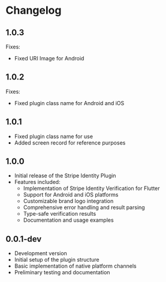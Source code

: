 # Changelog

## 1.0.3

Fixes:

* Fixed URI Image for Android

## 1.0.2

Fixes:

* Fixed plugin class name for Android and iOS

## 1.0.1

* Fixed plugin class name for use
* Added screen record for reference purposes

## 1.0.0

* Initial release of the Stripe Identity Plugin
* Features included:
  * Implementation of Stripe Identity Verification for Flutter
  * Support for Android and iOS platforms
  * Customizable brand logo integration
  * Comprehensive error handling and result parsing
  * Type-safe verification results
  * Documentation and usage examples

## 0.0.1-dev

* Development version
* Initial setup of the plugin structure
* Basic implementation of native platform channels
* Preliminary testing and documentation
